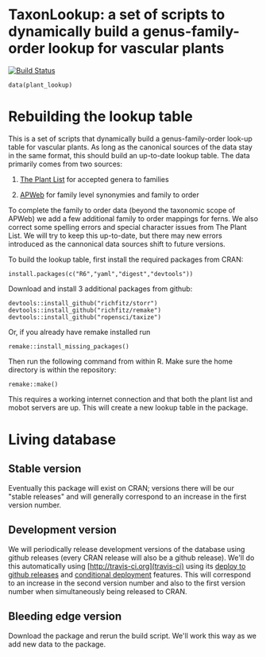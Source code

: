 # TaxonLookup: a set of scripts to dynamically build a genus-family-order lookup for vascular plants

[![Build Status](https://travis-ci.org/wcornwell/TaxonLookup.png?branch=master)](https://travis-ci.org/wcornwell/TaxonLookup)

    data(plant_lookup)

# Rebuilding the lookup table

This is a set of scripts that dynamically build a genus-family-order look-up table for vascular plants.  As long as the canonical sources of the data stay in the same format, this should build an up-to-date lookup table. The data primarily comes from two sources: 

1. [The Plant List](http://www.theplantlist.org/) for accepted genera to families

2. [APWeb](http://www.mobot.org/MOBOT/research/APweb/) for family level synonymies and family to order

To complete the family to order data (beyond the taxonomic scope of APWeb) we add a few additional family to order mappings for ferns.  We also correct some spelling errors and special character issues from The Plant List.  We will try to keep this up-to-date, but there may new errors introduced as the cannonical data sources shift to future versions.  

To build the lookup table, first install the required packages from CRAN:

	install.packages(c("R6","yaml","digest","devtools"))

Download and install 3 additional packages from github:    

	devtools::install_github("richfitz/storr")
	devtools::install_github("richfitz/remake")
	devtools::install_github("ropensci/taxize")

Or, if you already have remake installed run

    remake::install_missing_packages()

Then run the following command from within R.  Make sure the home directory is within the repository:

	remake::make()
	
This requires a working internet connection and that both the plant list and mobot servers are up.  This will create a new lookup table in the package.

# Living database

## Stable version

Eventually this package will exist on CRAN; versions there will be our "stable releases" and will generally correspond to an increase in the first version number.

## Development version

We will periodically release development versions of the database using github releases (every CRAN release will also be a github release).  We'll do this automatically using [http://travis-ci.org](travis-ci) using its [deploy to github releases](http://docs.travis-ci.com/user/deployment/releases/) and [conditional deployment](http://docs.travis-ci.com/user/deployment/#Conditional-Releases-with-on%3A) features.  This will correspond to an increase in the second version number and also to the first version number when simultaneously being released to CRAN.

## Bleeding edge version

Download the package and rerun the build script.  We'll work this way as we add new data to the package.
